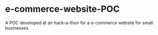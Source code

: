 # e-commerce-website-POC
A POC developed at an hack-a-thon for a e-commerce website for small businesses.
